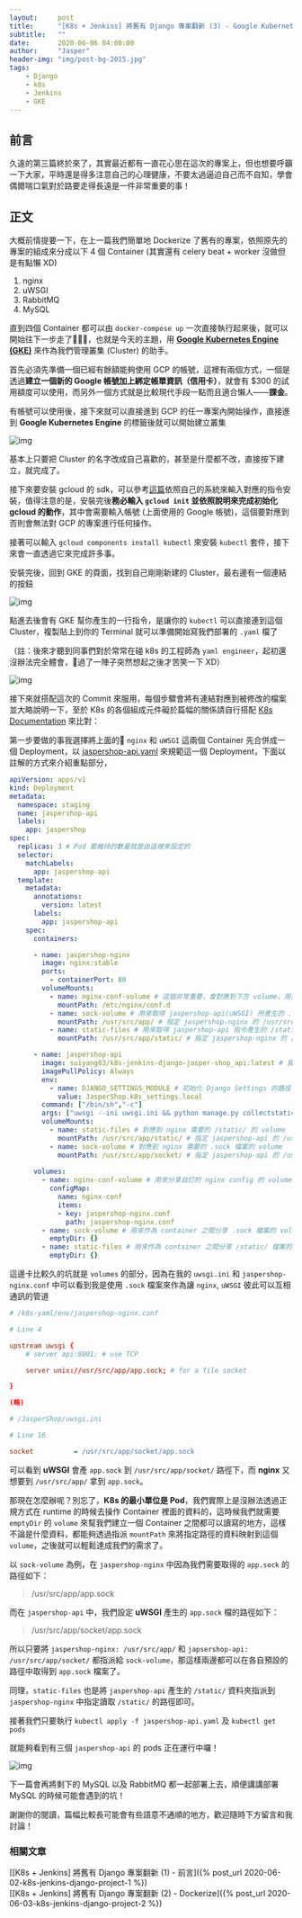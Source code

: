 ```yaml
---
layout:     post
title:      "[K8s + Jenkins] 將舊有 Django 專案翻新 (3) - Google Kubernetes Engine (上)"
subtitle:   ""
date:       2020-06-06 04:00:00
author:     "Jasper"
header-img: "img/post-bg-2015.jpg"
tags:
    - Django
    - k8s
    - Jenkins
    - GKE
---
```

## 前言

久違的第三篇終於來了，其實最近都有一直花心思在這次的專案上，但也想要呼籲一下大家，平時還是得多注意自己的心理健康，不要太過逼迫自己而不自知，學會偶爾喘口氣對於路要走得長遠是一件非常重要的事！

## 正文

大概前情提要一下，在上一篇我們簡單地 Dockerize 了舊有的專案，依照原先的專案的組成來分成以下 4 個 Container (其實還有 celery beat + worker 沒做但是有點懶 XD) 

1. nginx
2. uWSGI
3. RabbitMQ
4. MySQL

直到四個 Container 都可以由 `docker-compose up` 一次直接執行起來後，就可以開始往下一步走了，也就是今天的主題，用 **[Google Kubernetes Engine (GKE)](https://cloud.google.com/kubernetes-engine)** 來作為我們管理叢集 (Cluster) 的助手。

首先必須先準備一個已經有餘額能夠使用 GCP 的帳號，這裡有兩個方式，一個是透過**建立一個新的 Google 帳號加上綁定帳單資訊（信用卡）**，就會有 $300 的試用額度可以使用，而另外一個方式就是比較現代手段一點而且適合懶人——**課金**。

有帳號可以使用後，接下來就可以直接進到 GCP 的任一專案內開始操作，直接進到 **Google Kubernetes Engine** 的標籤後就可以開始建立叢集

![img](https://i.imgur.com/YZCbPtM.png)

基本上只要把 Cluster 的名字改成自己喜歡的，甚至是什麼都不改，直接按下建立，就完成了。

接下來要安裝 gcloud 的 sdk，可以參考[這篇](https://cloud.google.com/sdk/docs/downloads-interactive)依照自己的系統來輸入對應的指令安裝，值得注意的是，安裝完後**務必輸入 `gcloud init` 並依照說明來完成初始化 gcloud 的動作**，其中會需要輸入帳號 (上面使用的 Google 帳號)，這個要對應到否則會無法對 GCP 的專案進行任何操作。

接著可以輸入 `gcloud components install kubectl` 來安裝 `kubectl` 套件，接下來會一直透過它來完成許多事。

安裝完後，回到 GKE 的頁面，找到自己剛剛新建的 Cluster，最右邊有一個連結的按鈕

![img](https://i.imgur.com/1q6lopq.png)

點進去後會有 GKE 幫你產生的一行指令，是讓你的 `kubectl` 可以直接連到這個 Cluster，複製貼上到你的 Terminal 就可以準備開始寫我們部署的 `.yaml` 檔了

（註：後來才聽到同事們對於常常在碰 k8s 的工程師為 `yaml engineer`，起初還沒辦法完全體會，過了一陣子突然想起之後才苦笑一下 XD）

![img](https://i.imgur.com/yT3gbLg.png)

接下來就搭配這次的 Commit 來服用，每個步驟會將有連結對應到被修改的檔案並大略說明一下，至於 K8s 的各個組成元件礙於篇幅的關係請自行搭配 [K8s Documentation](https://kubernetes.io/docs/home/) 來比對：

第一步要做的事我選擇將上面的 `nginx` 和 `uWSGI` 這兩個 Container 先合併成一個 Deployment，以 [jaspershop-api.yaml](https://github.com/JasperSui/k8s-jenkins-django-jasper-shop/blob/72aab66d54f7f2d83054b2b9c10d545f3c9d951b/k8s-yaml/jaspershop-api.yaml) 來規範這一個 Deployment，下面以註解的方式來介紹重點部分，

```yaml
apiVersion: apps/v1
kind: Deployment
metadata:
  namespace: staging
  name: jaspershop-api
  labels:
    app: jaspershop
spec:
  replicas: 3 # Pod 要維持的數量就是由這裡來設定的
  selector:
    matchLabels:
      app: jaspershop-api
  template:
    metadata:
      annotations:
        version: latest
      labels:
        app: jaspershop-api
    spec:
      containers:

      - name: jaspershop-nginx
        image: nginx:stable
        ports:
          - containerPort: 80
        volumeMounts:
          - name: nginx-conf-volume # 這個非常重要，會對應到下方 volume，用來初始這個 container 的 nginx.conf 設定
            mountPath: /etc/nginx/conf.d
          - name: sock-volume # 用來取得 jaspershop-api(uWSGI) 所產生的 .sock 檔，為 nginx 和 uWSGI 的溝通手段之一
            mountPath: /usr/src/app/ # 指定 jaspershop-nginx 的 /usr/src/app/ 作為 sock-volume 的路徑
          - name: static-files # 用來取得 jaspershop-api 指令產生的 /static/ 資料夾
            mountPath: /usr/src/app/static/ # 指定 jaspershop-nginx 的 /usr/src/app/static/ 作為 static-files 的路徑

      - name: jaspershop-api
        image: suiyang03/k8s-jenkins-django-jasper-shop_api:latest # 我放在 Docker Hub 裡自己打包好的 Django Image
        imagePullPolicy: Always
        env:
          - name: DJANGO_SETTINGS_MODULE # 初始化 Django Settings 的路徑
            value: JasperShop.k8s_settings.local
        command: ["/bin/sh","-c"]
        args: ["uwsgi --ini uwsgi.ini && python manage.py collectstatic"] # 執行 uWSGI 的同時產生 /static/ 資料夾
        volumeMounts:
          - name: static-files # 對應到 nginx 需要的 /static/ 的 volume
            mountPath: /usr/src/app/static/ # 指定 jaspershop-api 的 /usr/src/app/static/ 作為 static-files  的路徑
          - name: sock-volume # 對應到 nginx 需要的 .sock 檔案的 volume
            mountPath: /usr/src/app/socket/ # 指定 jaspershop-api 的 /usr/src/app/socket/ 作為 sock-volume 的路徑
      
      volumes:
        - name: nginx-conf-volume # 用來分享自訂的 nginx config 的 volume
          configMap:
            name: nginx-conf
            items:
            - key: jaspershop-nginx.conf
              path: jaspershop-nginx.conf
        - name: sock-volume # 用來作為 container 之間分享 .sock 檔案的 volume
          emptyDir: {}
        - name: static-files # 用來作為 container 之間分享 /static/ 檔案的 volume
          emptyDir: {}
```

這邊卡比較久的坑就是 `volumes` 的部分，因為在我的 `uwsgi.ini` 和 `jaspershop-nginx.conf` 中可以看到我是使用 `.sock` 檔案來作為讓 `nginx`, `uWSGI` 彼此可以互相通訊的管道

```conf
# /k8s-yaml/env/jaspershop-nginx.conf

# Line 4

upstream uwsgi {
    # server api:8001; # use TCP

    server unix://usr/src/app/app.sock; # for a file socket

}

(略)
```

```ini
# /JasperShop/uwsgi.ini

# Line 16

socket          = /usr/src/app/socket/app.sock

```

可以看到 **uWSGI** 會產 `app.sock` 到 `/usr/src/app/socket/` 路徑下，而 **nginx** 又想要到 `/usr/src/app/` 拿到 `app.sock`。

那現在怎麼辦呢？別忘了，**K8s 的最小單位是 Pod**，我們實際上是沒辦法透過正規方式在 runtime 的時候去操作 Container 裡面的資料的，這時候我們就需要 `emptyDir` 的 `volume` 來幫我們建立一個 Container 之間都可以讀寫的地方，這樣不論是什麼資料，都能夠透過指派 `mountPath` 來將指定路徑的資料映射到這個 `volume`，之後就可以輕鬆達成我們的需求了。

以 `sock-volume` 為例，在 `jaspershop-nginx` 中因為我們需要取得的 `app.sock` 的路徑如下：

> /usr/src/app/app.sock

而在 `jaspershop-api` 中，我們設定 **uWSGI** 產生的 `app.sock` 檔的路徑如下：

> /usr/src/app/socket/app.sock

所以只要將 `jaspershop-nginx: /usr/src/app/` 和 `japsershop-api: /usr/src/app/socket/` 都指派給 `sock-volume`，那這樣兩邊都可以在各自預設的路徑中取得到 `app.sock` 檔案了。

同理，`static-files` 也是將 `jaspershop-api` 產生的 `/static/` 資料夾指派到 `jaspershop-nginx` 中指定讀取 `/static/` 的路徑即可。

接著我們只要執行 `kubectl apply -f jaspershop-api.yaml` 及 `kubectl get pods`

就能夠看到有三個 `jaspershop-api` 的 pods 正在運行中囉！

![img](https://i.imgur.com/btBFEMn.png)

下一篇會再將剩下的 MySQL 以及 RabbitMQ 都一起部署上去，順便講講部署 MySQL 的時候可能會遇到的坑！

謝謝你的閱讀，篇幅比較長可能會有些語意不通順的地方，歡迎隨時下方留言和我討論！

### 相關文章
[[K8s + Jenkins] 將舊有 Django 專案翻新 (1) - 前言]({% post_url 2020-06-02-k8s-jenkins-django-project-1 %})<br>
[[K8s + Jenkins] 將舊有 Django 專案翻新 (2) - Dockerize]({% post_url 2020-06-03-k8s-jenkins-django-project-2 %})